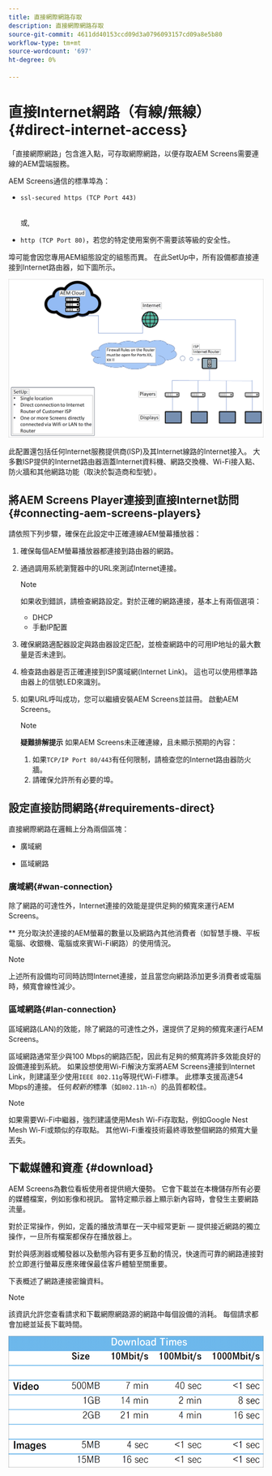 ```yaml
---
title: 直接網際網路存取
description: 直接網際網路存取
source-git-commit: 4611dd40153ccd09d3a0796093157cd09a8e5b80
workflow-type: tm+mt
source-wordcount: '697'
ht-degree: 0%

---
```



# 直接Internet網路（有線/無線）{#direct-internet-access}

「直接網際網路」包含進入點，可存取網際網路，以便存取AEM Screens需要連線的AEM雲端服務。

AEM Screens通信的標準埠為：
* `ssl-secured https (TCP Port 443)`

   <br>或,</br>

* `http (TCP Port 80)`，若您的特定使用案例不需要該等級的安全性。

埠可能會因您專用AEM組態設定的組態而異。 在此SetUp中，所有設備都直接連接到Internet路由器，如下圖所示。

![](/help/assets/direct-access-2.png)

此配置還包括任何Internet服務提供商(ISP)及其Internet線路的Internet接入。 大多數ISP提供的Internet路由器涵蓋Internet資料機、網路交換機、Wi-Fi接入點、防火牆和其他網路功能（取決於製造商和型號）。

## 將AEM Screens Player連接到直接Internet訪問{#connecting-aem-screens-players}

請依照下列步驟，確保在此設定中正確連線AEM螢幕播放器：

1. 確保每個AEM螢幕播放器都連接到路由器的網路。
1. 通過調用系統瀏覽器中的URL來測試Internet連接。

   >[!NOTE]
   >如果收到錯誤，請檢查網路設定。對於正確的網路連接，基本上有兩個選項：
   >* DHCP
   >* 手動IP配置


1. 確保網路適配器設定與路由器設定匹配，並檢查網路中的可用IP地址的最大數量是否未達到。

1. 檢查路由器是否正確連接到ISP廣域網(Internet Link)。 這也可以使用標準路由器上的信號LED來識別。
1. 如果URL呼叫成功，您可以繼續安裝AEM Screens並註冊。 啟動AEM Screens。

   >[!NOTE]
   >**疑難排解提示**
   >如果AEM Screens未正確連線，且未顯示預期的內容：
   >
   >1. 如果`TCP/IP Port 80/443`有任何限制，請檢查您的Internet路由器防火牆。
   >1. 請確保允許所有必要的埠。


## 設定直接訪問網路{#requirements-direct}

直接網際網路在邏輯上分為兩個區塊：

* 廣域網

* 區域網路

### 廣域網{#wan-connection}

除了網路的可達性外，Internet連接的效能是提供足夠的頻寬來運行AEM Screens。

** 充分取決於連接的AEM螢幕的數量以及網路內其他消費者（如智慧手機、平板電腦、收銀機、電腦或來賓Wi-Fi網路）的使用情況。

>[!NOTE]
>
>上述所有設備均可同時訪問Internet連接，並且當您向網路添加更多消費者或電腦時，頻寬會線性減少。

### 區域網路{#lan-connection}

區域網路(LAN)的效能，除了網路的可達性之外，還提供了足夠的頻寬來運行AEM Screens。

區域網路通常至少與100 Mbps的網路匹配，因此有足夠的頻寬將許多效能良好的設備連接到系統。
如果設想使用Wi-Fi解決方案將AEM Screens連接到Internet Link，則建議至少使用`IEEE 802.11g`等現代Wi-Fi標準。 此標準支援高達54 Mbps的連接。 任何&#x200B;*較新的*&#x200B;標準（如`802.11h-n`）的品質都較佳。

>[!NOTE]
>
>如果需要Wi-Fi中繼器，強烈建議使用Mesh Wi-Fi存取點，例如Google Nest Mesh Wi-Fi或類似的存取點。 其他Wi-Fi重複技術最終導致整個網路的頻寬大量丟失。

## 下載媒體和資產 {#download}

AEM Screens為數位看板使用者提供絕大優勢。 它會下載並在本機儲存所有必要的媒體檔案，例如影像和視訊。 當特定顯示器上顯示新內容時，會發生主要網路流量。

對於正常操作，例如，定義的播放清單在一天中經常更新 — 提供接近網路的獨立操作，一旦所有檔案都保存在播放器上。

對於與感測器或觸發器以及動態內容有更多互動的情況，快速而可靠的網路連接對於立即進行螢幕反應來確保最佳客戶體驗至關重要。

下表概述了網路連接密鑰資料。

>[!NOTE]
>
>該資訊允許您查看請求和下載網際網路源的網路中每個設備的消耗。 每個請求都會加總並延長下載時間。

![](/help/assets/download-times-direct.png)

